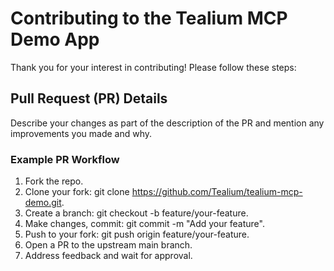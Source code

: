 # Contributing to the Tealium MCP Demo App
Thank you for your interest in contributing! Please follow these steps:

## Pull Request (PR) Details
Describe your changes as part of the description of the PR and mention any improvements you made and why.

### Example PR Workflow
1. Fork the repo.
2. Clone your fork: git clone https://github.com/Tealium/tealium-mcp-demo.git.
3. Create a branch: git checkout -b feature/your-feature.
4. Make changes, commit: git commit -m "Add your feature".
5. Push to your fork: git push origin feature/your-feature.
6. Open a PR to the upstream main branch.
7. Address feedback and wait for approval.
